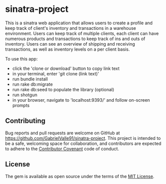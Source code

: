# sinatra-project

  This is a sinatra web application that allows users to create a profile and keep track of client's inventory and transactions in a warehouse environment.
  Users can keep track of multiple clients, each client can have numerous products and transactions to keep track of ins and outs of inventory.
  Users can see an overview of shipping and receiving transactions, as well as inventory levels on a per client basis.

To use this app:
  - click the 'clone or download' button to copy link text
  - in your terminal, enter 'git clone (link text)'
  - run bundle install
  - run rake db:migrate
  - run rake db:seed to populate the library (optional)
  - run shotgun
  - in your browser, navigate to 'localhost:9393/' and follow on-screen prompts



## Contributing
Bug reports and pull requests are welcome on GitHub at https://github.com/GabrielValle91/sinatra-project.
This project is intended to be a safe, welcoming space for collaboration, and contributors are expected to adhere to the [Contributor Covenant](http://contributor-covenant.org) code of conduct.

## License
The gem is available as open source under the terms of the [MIT License](https://opensource.org/licenses/MIT).
